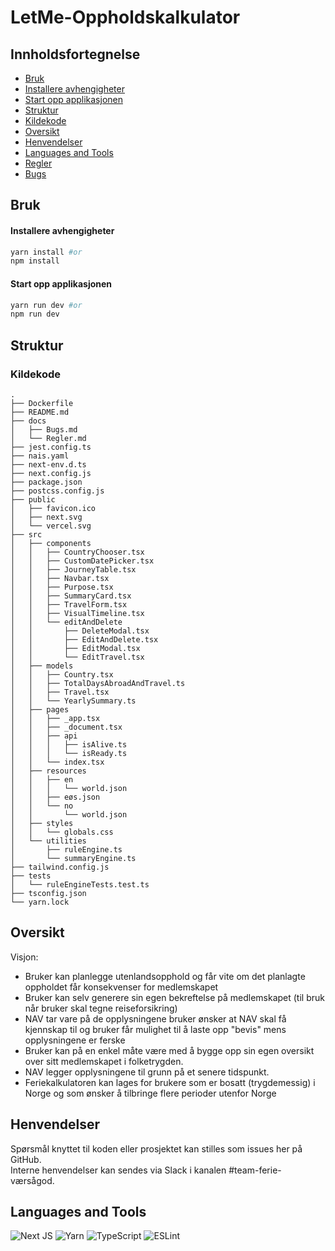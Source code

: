 # LetMe-Oppholdskalkulator

## Innholdsfortegnelse

- [Bruk](#bruk)
- [Installere avhengigheter](#installere-avhengigheter)
- [Start opp applikasjonen](#start-opp-applikasjonen)
- [Struktur](#struktur)
- [Kildekode](#kildekode)
- [Oversikt](#oversikt)
- [Henvendelser](#henvendelser)
- [Languages and Tools](#languages-and-tools)
- [Regler](/docs/Regler.md)
- [Bugs](/docs/Bugs.md)

## Bruk

#### Installere avhengigheter

```bash
yarn install #or
npm install
```

#### Start opp applikasjonen

```bash
yarn run dev #or
npm run dev
```

## Struktur

### Kildekode

```
.
├── Dockerfile
├── README.md
├── docs
│   ├── Bugs.md
│   └── Regler.md
├── jest.config.ts
├── nais.yaml
├── next-env.d.ts
├── next.config.js
├── package.json
├── postcss.config.js
├── public
│   ├── favicon.ico
│   ├── next.svg
│   └── vercel.svg
├── src
│   ├── components
│   │   ├── CountryChooser.tsx
│   │   ├── CustomDatePicker.tsx
│   │   ├── JourneyTable.tsx
│   │   ├── Navbar.tsx
│   │   ├── Purpose.tsx
│   │   ├── SummaryCard.tsx
│   │   ├── TravelForm.tsx
│   │   ├── VisualTimeline.tsx
│   │   └── editAndDelete
│   │       ├── DeleteModal.tsx
│   │       ├── EditAndDelete.tsx
│   │       ├── EditModal.tsx
│   │       └── EditTravel.tsx
│   ├── models
│   │   ├── Country.tsx
│   │   ├── TotalDaysAbroadAndTravel.ts
│   │   ├── Travel.tsx
│   │   └── YearlySummary.ts
│   ├── pages
│   │   ├── _app.tsx
│   │   ├── _document.tsx
│   │   ├── api
│   │   │   ├── isAlive.ts
│   │   │   └── isReady.ts
│   │   └── index.tsx
│   ├── resources
│   │   ├── en
│   │   │   └── world.json
│   │   ├── eøs.json
│   │   └── no
│   │       └── world.json
│   ├── styles
│   │   └── globals.css
│   └── utilities
│       ├── ruleEngine.ts
│       └── summaryEngine.ts
├── tailwind.config.js
├── tests
│   └── ruleEngineTests.test.ts
├── tsconfig.json
└── yarn.lock

```

## Oversikt

Visjon:

- Bruker kan planlegge utenlandsopphold og får vite om det planlagte oppholdet får konsekvenser for medlemskapet
- Bruker kan selv generere sin egen bekreftelse på medlemskapet (til bruk når bruker skal tegne reiseforsikring)
- NAV tar vare på de opplysningene bruker ønsker at NAV skal få kjennskap til og bruker får mulighet til å laste opp "bevis" mens opplysningene er ferske
- Bruker kan på en enkel måte være med å bygge opp sin egen oversikt over sitt medlemskapet i folketrygden.
- NAV legger opplysningene til grunn på et senere tidspunkt.
- Feriekalkulatoren kan lages for brukere som er bosatt (trygdemessig) i Norge og som ønsker å tilbringe flere perioder utenfor Norge

## Henvendelser

Spørsmål knyttet til koden eller prosjektet kan stilles som issues her på GitHub.  
Interne henvendelser kan sendes via Slack i kanalen #team-ferie-værsågod.

## Languages and Tools

![Next JS](https://img.shields.io/badge/Next-black?style=for-the-badge&logo=next.js&logoColor=white)
![Yarn](https://img.shields.io/badge/yarn-%232C8EBB.svg?style=for-the-badge&logo=yarn&logoColor=white)
![TypeScript](https://img.shields.io/badge/typescript-%23007ACC.svg?style=for-the-badge&logo=typescript&logoColor=white)
![ESLint](https://img.shields.io/badge/ESLint-4B3263?style=for-the-badge&logo=eslint&logoColor=white)
